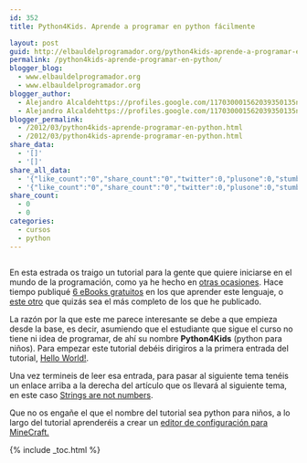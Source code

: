 ```yaml
---
id: 352
title: Python4Kids. Aprende a programar en python fácilmente

layout: post
guid: http://elbauldelprogramador.org/python4kids-aprende-a-programar-en-python-facilmente/
permalink: /python4kids-aprende-programar-en-python/
blogger_blog:
  - www.elbauldelprogramador.org
  - www.elbauldelprogramador.org
blogger_author:
  - Alejandro Alcaldehttps://profiles.google.com/117030001562039350135noreply@blogger.com
  - Alejandro Alcaldehttps://profiles.google.com/117030001562039350135noreply@blogger.com
blogger_permalink:
  - /2012/03/python4kids-aprende-programar-en-python.html
  - /2012/03/python4kids-aprende-programar-en-python.html
share_data:
  - '[]'
  - '[]'
share_all_data:
  - '{"like_count":"0","share_count":"0","twitter":0,"plusone":0,"stumble":0,"pinit":0,"count":0,"time":1333551692}'
  - '{"like_count":"0","share_count":"0","twitter":0,"plusone":0,"stumble":0,"pinit":0,"count":0,"time":1333551692}'
share_count:
  - 0
  - 0
categories:
  - cursos
  - python
---
```

<div class="separator" style="clear: both; text-align: center;">
  <img border="0" src="" id="logo" name="py" class="icono" />
</div>

En esta estrada os traigo un tutorial para la gente que quiere iniciarse en el mundo de la programación, como ya he hecho en [otras ocasiones][1]. Hace tiempo publiqué [6 eBooks gratuitos][2] en los que aprender este lenguaje, o [este otro][3] que quizás sea el más completo de los que he publicado.

La razón por la que este me parece interesante se debe a que empieza desde la base, es decir, asumiendo que el estudiante que sigue el curso no tiene ni idea de programar, de ahí su nombre **Python4Kids** (python para niños). Para empezar este tutorial debéis dirigiros a la primera entrada del tutorial, <a target="_blank" href="http://python4kids.wordpress.com/2010/07/01/hello-world/">Hello World!</a>.

Una vez termineis de leer esa entrada, para pasar al siguiente tema tenéis un enlace arriba a la derecha del artículo que os llevará al siguiente tema, en este caso <a target="_blank" href="http://python4kids.wordpress.com/2010/07/01/strings-are-not-numbers/">Strings are not numbers</a>.

Que no os engañe el que el nombre del tutorial sea python para niños, a lo largo del tutorial aprenderéis a crear un <a target="_blank" href="http://python4kids.wordpress.com/2012/02/28/minecraft-config-editor-part-2/">editor de configuración para MineCraft.</a>



 [1]: /search/label/python
 [2]: /2011/03/6-e-books-gratuitos-para-aprenter.html
 [3]: /2011/01/python-para-principiantes.html

{% include _toc.html %}
